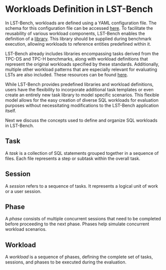 # Workloads Definition in LST-Bench

In LST-Bench, workloads are defined using a YAML configuration file. 
The schema for this configuration file can be accessed [here](src/main/resources/schemas/workload.json). 
To facilitate the reusability of various workload components, LST-Bench enables the definition of a [library](src/main/resources/schemas/library.json). 
This library should be supplied during benchmark execution, allowing workloads to reference entities predefined within it.

LST-Bench already includes libraries encompassing tasks derived from the TPC-DS and TPC-H benchmarks, along with workload definitions that represent the original workloads specified by these standards. 
Additionally, multiple other workload patterns that are especially relevant for evaluating LSTs are also included. 
These resources can be found [here](src/main/resources/config).

While LST-Bench provides predefined libraries and workload definitions, users have the flexibility to incorporate additional task templates or even create an entirely new task library to model specific scenarios. 
This flexible model allows for the easy creation of diverse SQL workloads for evaluation purposes without necessitating modifications to the LST-Bench application itself.

Next we discuss the concepts used to define and organize SQL workloads in LST-Bench.

## Task

A _task_ is a collection of SQL statements grouped together in a sequence of files. Each file represents a step or subtask within the overall task.

## Session

A _session_ refers to a sequence of tasks. It represents a logical unit of work or a user session.

## Phase

A _phase_ consists of multiple concurrent sessions that need to be completed before proceeding to the next phase. Phases help simulate concurrent workload scenarios.

## Workload

A _workload_ is a sequence of phases, defining the complete set of tasks, sessions, and phases to be executed during the evaluation.
